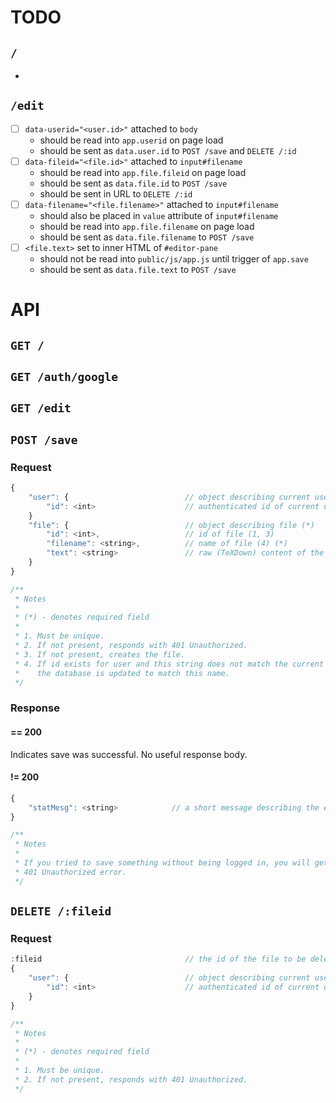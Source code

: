 # TODO

## `/`
- 

## `/edit`
- [ ] `data-userid="<user.id>"` attached to `body`
    - should be read into `app.userid` on page load
    - should be sent as `data.user.id` to `POST /save` and `DELETE /:id`
- [ ] `data-fileid="<file.id>"` attached to `input#filename`
    - should be read into `app.file.fileid` on page load
    - should be sent as `data.file.id` to `POST /save`
    - should be sent in URL to `DELETE /:id`
- [ ] `data-filename="<file.filename>"` attached to `input#filename`
    - should also be placed in `value` attribute of `input#filename`
    - should be read into `app.file.filename` on page load
    - should be sent as `data.file.filename` to `POST /save`
- [ ] `<file.text>` set to inner HTML of `#editor-pane`
    - should not be read into `public/js/app.js` until trigger of `app.save`
    - should be sent as `data.file.text` to `POST /save`

# API

## `GET /`

## `GET /auth/google`

## `GET /edit`

## `POST /save`
### Request
~~~Javascript
{
    "user": {                          // object describing current user (*)
        "id": <int>                    // authenticated id of current user (1, 2)
    }
    "file": {                          // object describing file (*)
        "id": <int>,                   // id of file (1, 3)
        "filename": <string>,          // name of file (4) (*)
        "text": <string>               // raw (TeXDown) content of the note
    }
}

/**
 * Notes
 * 
 * (*) - denotes required field
 * 
 * 1. Must be unique.
 * 2. If not present, responds with 401 Unauthorized.
 * 3. If not present, creates the file.
 * 4. If id exists for user and this string does not match the current name,
 *    the database is updated to match this name.
 */
~~~
### Response
#### == 200
Indicates save was successful. No useful response body.
#### != 200
~~~Javascript
{
    "statMesg": <string>            // a short message describing the error
}

/**
 * Notes
 * 
 * If you tried to save something without being logged in, you will get a 
 * 401 Unauthorized error.
 */
~~~

## `DELETE /:fileid`
### Request
~~~Javascript
:fileid                                // the id of the file to be delete (*)
{
    "user": {                          // object describing current user (*)
        "id": <int>                    // authenticated id of current user (1, 2)
    }
}

/**
 * Notes
 * 
 * (*) - denotes required field
 * 
 * 1. Must be unique.
 * 2. If not present, responds with 401 Unauthorized.
 */
~~~
